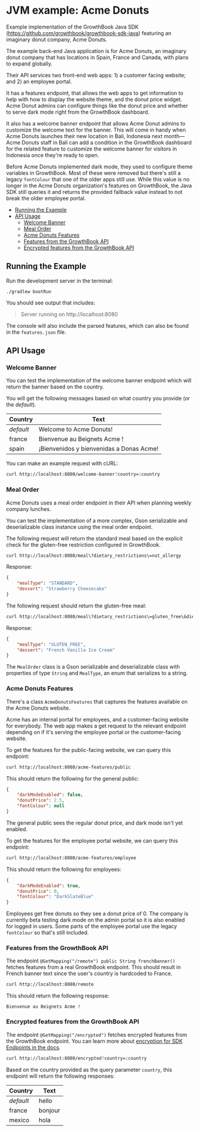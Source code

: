 # JVM example: Acme Donuts

Example implementation of the GrowthBook Java SDK (https://github.com/growthbook/growthbook-sdk-java) featuring an imaginary donut company, Acme Donuts.

The example back-end Java application is for Acme Donuts, an imaginary donut company that has locations in Spain, France and Canada, with plans to expand globally.

Their API services two front-end web apps: 1) a customer facing website; and 2) an employee portal.

It has a features endpoint, that allows the web apps to get information to help with how to display the website theme, and the donut price widget. Acme Donut admins can configure things like the donut price and whether to serve dark mode right from the GrowthBook dashboard.

It also has a welcome banner endpoint that allows Acme Donut admins to customize the welcome text for the banner. This will come in handy when Acme Donuts launches their new location in Bali, Indonesia next month—Acme Donuts staff in Bali can add a condition in the GrowthBook dashboard for the related feature to customize the welcome banner for visitors in Indonesia once they're ready to open.

Before Acme Donuts implemented dark mode, they used to configure theme variables in GrowthBook. Most of these were removed but there's still a legacy `fontColour` that one of the older apps still use. While this value is no longer in the Acme Donuts organization's features on GrowthBook, the Java SDK still queries it and returns the provided fallback value instead to not break the older employee portal.

- [Running the Example](#running-the-example)
- [API Usage](#api-usage)
  - [Welcome Banner](#welcome-banner)
  - [Meal Order](#meal-order)
  - [Acme Donuts Features](#acme-donuts-features)
  - [Features from the GrowthBook API](#features-from-the-growthbook-api)
  - [Encrypted features from the GrowthBook API](#encrypted-features-from-the-growthbook-api)

## Running the Example

Run the development server in the terminal:

    ./gradlew bootRun

You should see output that includes:

> Server running on http://localhost:8080

The console will also include the parsed features, which can also be found in the `features.json` file.

## API Usage

### Welcome Banner

You can test the implementation of the welcome banner endpoint which will return the banner based on the country.

You will get the following messages based on what country you provide (or the _default_).

| Country   | Text                                     |
| --------- | ---------------------------------------- |
| _default_ | Welcome to Acme Donuts!                  |
| france    | Bienvenue au Beignets Acme !             |
| spain     | ¡Bienvenidos y bienvenidas a Donas Acme! |

You can make an example request with cURL:

```sh
curl http://localhost:8080/welcome-banner?country=:country
```

### Meal Order

Acme Donuts uses a meal order endpoint in their API when planning weekly company lunches.

You can test the implementation of a more complex, Gson serializable and deserializable class instance using the meal order endpoint.

The following request will return the standard meal based on the explicit check for the gluten-free restriction configured in GrowthBook.

```sh
curl http://localhost:8080/meal\?dietary_restrictions\=nut_allergy
```

Response:

```json
{
    "mealType": "STANDARD",
    "dessert": "Strawberry Cheesecake"
}
```

The following request should return the gluten-free meal:

```sh
curl http://localhost:8080/meal\?dietary_restrictions\=gluten_free\&dietary_restrictions\=vegan
```

Response:

```json
{
    "mealType": "GLUTEN_FREE",
    "dessert": "French Vanilla Ice Cream"
}
```

The `MealOrder` class is a Gson serializable and deserializable class with properties of type `String` and `MealType`, an enum that serializes to a string.

### Acme Donuts Features

There's a class `AcmeDonutsFeatures` that captures the features available on the Acme Donuts website.

Acme has an internal portal for employees, and a customer-facing website for everybody. The web app makes a get request to the relevant endpoint depending on if it's serving the employee portal or the customer-facing website.

To get the features for the public-facing website, we can query this endpoint:

```sh
curl http://localhost:8080/acme-features/public
```

This should return the following for the general public:

```json
{
    "darkModeEnabled": false,
    "donutPrice": 2.5,
    "fontColour": null
}
```

The general public sees the regular donut price, and dark mode isn't yet enabled.

To get the features for the employee portal website, we can query this endpoint:

```sh
curl http://localhost:8080/acme-features/employee
```

This should return the following for employees:

```json
{
    "darkModeEnabled": true,
    "donutPrice": 0,
    "fontColour": "DarkSlateBlue"
}
```

Employees get free donuts so they see a donut price of 0. The company is currently beta testing dark mode on the admin portal so it is also enabled for logged in users. Some parts of the employee portal use the legacy `fontColour` so that's still included.

### Features from the GrowthBook API

The endpoint `@GetMapping("/remote") public String frenchBanner()` fetches features from a real GrowthBook endpoint. This should result in French banner text since the user's country is hardcoded to France.

```sh
curl http://localhost:8080/remote
```

This should return the following response:

```
Bienvenue au Beignets Acme !
```

### Encrypted features from the GrowthBook API

The endpoint `@GetMapping("/encrypted")` fetches encrypted features from the GrowthBook endpoint. You can learn more about [encryption for SDK Endpoints in the docs](https://docs.growthbook.io/app/api#encryption).

```sh
curl http://localhost:8080/encrypted?country=:country
```

Based on the country provided as the query parameter `country`, this endpoint will return the following responses:

| Country   | Text    |
| --------- | ------- |
| _default_ | hello   |
| france    | bonjour |
| mexico    | hola    |
